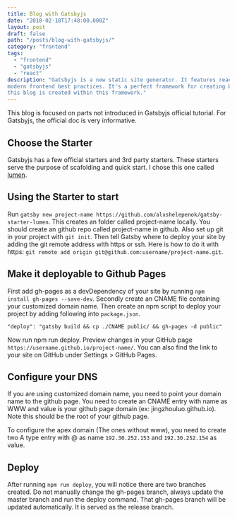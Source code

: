 ```yaml
---
title: Blog with Gatsbyjs
date: "2018-02-18T17:48:00.000Z"
layout: post
draft: false
path: "/posts/blog-with-gatsbyjs/"
category: "frontend"
tags:
  - "frontend"
  - "gatsbyjs"
  - "react"
description: "Gatsbyjs is a new static site generator. It features reactjs, graphql and many more 
modern frontend best practices. It's a perfect framework for creating blogs. This article is to summarize how
this blog is created within this framework."
---
```


This blog is focused on parts not introduced in Gatsbyjs official tutorial. For Gatsbyjs, the official doc is very informative.

## Choose the Starter
Gatsbyjs has a few official starters and 3rd party starters. These starters serve the purpose of 
scafolding and quick start. I chose this one called [lumen](https://github.com/alxshelepenok/gatsby-starter-lumen).

## Using the Starter to start
Run `gatsby new project-name https://github.com/alxshelepenok/gatsby-starter-lumen`.
This creates an folder called project-name locally. You should create an github repo called project-name in github.
Also set up git in your project with `git init`. Then tell Gatsby where to deploy your site by adding the git remote address with https or ssh. Here is how to do it with https: `git remote add origin git@github.com:username/project-name.git`.

## Make it deployable to Github Pages
First add gh-pages as a devDependency of your site by running `npm install gh-pages --save-dev`.
Secondly create an CNAME file containing your customized domain name.
Then create an npm script to deploy your project by adding following into `package.json`. 
```
"deploy": "gatsby build && cp ./CNAME public/ && gh-pages -d public"
```

Now run npm run deploy. Preview changes in your GitHub page `https://username.github.io/project-name/`. You can also find the link to your site on GitHub under Settings > GitHub Pages.

## Configure your DNS
If you are using customized domain name, you need to point your domain name to the github page. You need to create
an CNAME entry with name as WWW and value is your github page domain (ex: jingzhouluo.github.io). Note this should be the root of your github page.

To configure the apex domain (The ones without www), you need to create two A type entry with @ as name `192.30.252.153` and `192.30.252.154` as value.

## Deploy
After running `npm run deploy`, you will notice there are two branches created. Do not manually change the gh-pages branch, always update the master branch and run the deploy command. That gh-pages branch will be updated automatically. It is served as the release branch.

